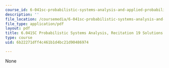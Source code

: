 ```yaml
---
course_id: 6-041sc-probabilistic-systems-analysis-and-applied-probability-fall-2013
description: ''
file_location: /coursemedia/6-041sc-probabilistic-systems-analysis-and-applied-probability-fall-2013/6b22271dff4c461b1d4bc21d90486974_MIT6_041SCF13_rec19_sol.pdf
file_type: application/pdf
layout: pdf
title: 6.041SC Probabilistic Systems Analysis, Recitation 19 Solutions
type: course
uid: 6b22271dff4c461b1d4bc21d90486974

---
```

None